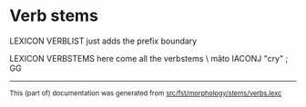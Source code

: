 # Verb stems

LEXICON VERBLIST   just adds the prefix boundary

LEXICON VERBSTEMS  here come all the verbstems \\
mâto IACONJ "cry" ;  GG

* * *

<small>This (part of) documentation was generated from [src/fst/morphology/stems/verbs.lexc](https://github.com/giellalt/lang-crj/blob/main/src/fst/morphology/stems/verbs.lexc)</small>
